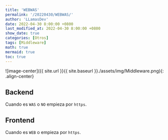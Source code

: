 ```yaml
---
title: 'WEBWAS'
permalink: '/20220430/WEBWAS/'
author: 'LLamasDev'
date: 2022-04-30 8:00:00 +0800
last_modified_at: 2022-04-30 8:00:00 +0800
show_date: true
categories: [Otros]
tags: [Middleware]
math: true
mermaid: true
toc: true
---
```


![image-center]({{ site.url }}{{ site.baseurl }}./assets/img/Middleware.png){: .align-center}

## Backend

Cuando es `WAS` o `NO` empieza por `https`.

## Frontend

Cuando es `WEB` o empieza por `https`.